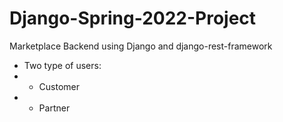 # Django-Spring-2022-Project
Marketplace Backend using Django and django-rest-framework
- Two type of users:
- - Customer
- - Partner
